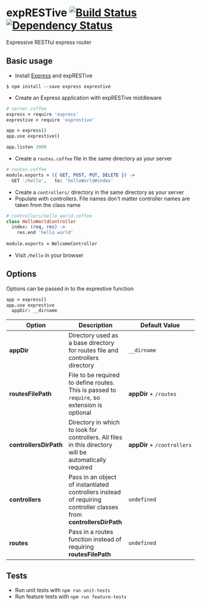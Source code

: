 expRESTive [![Build Status](https://travis-ci.org/alexdavid/exprestive.svg)](https://travis-ci.org/alexdavid/exprestive) [![Dependency Status](https://david-dm.org/alexdavid/exprestive.png)](https://david-dm.org/alexdavid/exprestive)
==========

Expressive RESTful express router

## Basic usage
* Install [Express](http://expressjs.com/) and expRESTive
```shell
$ npm install --save express exprestive
```

* Create an Express application with expRESTive middleware
```coffeescript
# server.coffee
express = require 'express'
exprestive = require 'exprestive'

app = express()
app.use exprestive()

app.listen 3000
```

* Create a `routes.coffee` file in the same directory as your server
```coffeescript
# routes.coffee
module.exports = ({ GET, POST, PUT, DELETE }) ->
  GET '/hello',   to: 'helloWorld#index'
```

* Create a `controllers/` directory in the same directory as your server
* Populate with controllers. File names don't matter controller names are taken from the class name
```coffeescript
# controllers/hello_world.coffee
class HelloWorldController
  index: (req, res) ->
    res.end 'hello world'
    
module.exports = WelcomeController
```
* Visit `/hello` in your browser


## Options
Options can be passed in to the exprestive function
```coffeescript
app = express()
app.use exprestive
  appDir: __dirname
```

| Option                 | Description                                                                                                       | Default Value                         |
|------------------------|-------------------------------------------------------------------------------------------------------------------|---------------------------------------|
| **appDir**             | Directory used as a base directory for routes file and controllers directory                                      | `__dirname`                           |
| **routesFilePath**     | File to be required to define routes. This is passed to `require`, so extension is optional                       | **appDir**&nbsp;+&nbsp;`/routes`      |
| **controllersDirPath** | Directory in which to look for controllers. All files in this directory will be automatically required            | **appDir**&nbsp;+&nbsp;`/controllers` |
| **controllers**        | Pass in an object of instantiated controllers instead of requiring controller classes from **controllersDirPath** | `undefined`                           |
| **routes**             | Pass in a routes function instead of requiring **routesFilePath**                                                 | `undefined`                           |

## Tests
* Run unit tests with `npm run unit-tests`
* Run feature tests with `npm run feature-tests`

